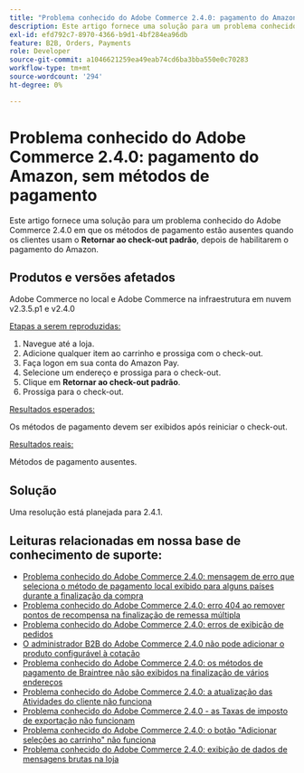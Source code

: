 ```yaml
---
title: "Problema conhecido do Adobe Commerce 2.4.0: pagamento do Amazon, sem métodos de pagamento"
description: Este artigo fornece uma solução para um problema conhecido do Adobe Commerce 2.4.0 em que os métodos de pagamento estão ausentes quando os clientes usam o **Retornar à finalização padrão**, depois de ativarem o pagamento do Amazon.
exl-id: efd792c7-8970-4366-b9d1-4bf284ea96db
feature: B2B, Orders, Payments
role: Developer
source-git-commit: a1046621259ea49eab74cd6ba3bba550e0c70283
workflow-type: tm+mt
source-wordcount: '294'
ht-degree: 0%

---
```


# Problema conhecido do Adobe Commerce 2.4.0: pagamento do Amazon, sem métodos de pagamento

Este artigo fornece uma solução para um problema conhecido do Adobe Commerce 2.4.0 em que os métodos de pagamento estão ausentes quando os clientes usam o **Retornar ao check-out padrão**, depois de habilitarem o pagamento do Amazon.

## Produtos e versões afetados

Adobe Commerce no local e Adobe Commerce na infraestrutura em nuvem v2.3.5.p1 e v2.4.0

<u>Etapas a serem reproduzidas:</u>

1. Navegue até a loja.
1. Adicione qualquer item ao carrinho e prossiga com o check-out.
1. Faça logon em sua conta do Amazon Pay.
1. Selecione um endereço e prossiga para o check-out.
1. Clique em **Retornar ao check-out padrão**.
1. Prossiga para o check-out.

<u>Resultados esperados:</u>

Os métodos de pagamento devem ser exibidos após reiniciar o check-out.

<u>Resultados reais:</u>

Métodos de pagamento ausentes.

## Solução

Uma resolução está planejada para 2.4.1.

## Leituras relacionadas em nossa base de conhecimento de suporte:

* [Problema conhecido do Adobe Commerce 2.4.0: mensagem de erro que seleciona o método de pagamento local exibido para alguns países durante a finalização da compra](/help/troubleshooting/payments/magento-2-4-0-checkout-error-selecting-local-payments.md)
* [Problema conhecido do Adobe Commerce 2.4.0: erro 404 ao remover pontos de recompensa na finalização de remessa múltipla](/help/troubleshooting/storefront/magento-2-4-0-404-error-removing-rewards-points-on-multi-shipping-checkout.md)
* [Problema conhecido do Adobe Commerce 2.4.0: erros de exibição de pedidos](/help/troubleshooting/storefront/magento-2-4-0-known-issue-orders-display-error.md)
* [O administrador B2B do Adobe Commerce 2.4.0 não pode adicionar o produto configurável à cotação](/help/troubleshooting/miscellaneous/magento-2-4-0-b2b-admin-can-t-add-configurable-product-to-quote.md)
* [Problema conhecido do Adobe Commerce 2.4.0: os métodos de pagamento de Braintree não são exibidos na finalização de vários endereços](/help/troubleshooting/payments/magento-2-4-0-braintree-not-in-multiple-addresses-checkout.md)
* [Problema conhecido do Adobe Commerce 2.4.0: a atualização das Atividades do cliente não funciona](/help/troubleshooting/miscellaneous/magento-2-4-0-refresh-on-customer-activities-does-not-work.md)
* [Problema conhecido do Adobe Commerce 2.4.0 - as Taxas de imposto de exportação não funcionam](/help/troubleshooting/miscellaneous/magento-2-4-0-known-issue-export-tax-rates-does-not-work.md)
* [Problema conhecido do Adobe Commerce 2.4.0: o botão &quot;Adicionar seleções ao carrinho&quot; não funciona](/help/troubleshooting/miscellaneous/magento-2-4-0-add-selections-to-my-cart-does-not-work.md)
* [Problema conhecido do Adobe Commerce 2.4.0: exibição de dados de mensagens brutas na loja](/help/troubleshooting/storefront/magento-2-4-0-issue-storefront-raw-message-data-display.md)
